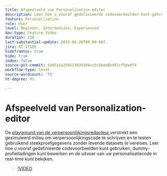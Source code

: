 ```yaml
---
title: Afspeelveld van Personalization-editor
description: Leer hoe u vooraf gedefinieerde codevoorbeelden kunt gebruiken, dummy-profielladingen kunt bewerken en de uitvoer van uw personalisatiecode in real-time kunt bekijken.
feature: Personalization
role: User
level: Beginner, Intermediate, Experienced
doc-type: Feature Video
duration: 210
last-substantial-update: 2025-04-28T00:00:00Z
jira: KT-17185
hidefromtoc: true
hide: true
index: false
source-git-commit: da95a1a259523039308cc5c5beb6bd93cf5de0f4
workflow-type: tm+mt
source-wordcount: '72'
ht-degree: 0%

---
```



# Afspeelveld van Personalization-editor

De [ playground van de verpersoonlijkingsredacteur ](https://experienceleague.adobe.com/en/apps/journey-optimizer/ajo-personalization#) verstrekt een gesimuleerd milieu om verpersoonlijkingscode te schrijven en te testen gebruikend steekproefgegevens zonder levende datasets te vereisen. Leer hoe u vooraf gedefinieerde codevoorbeelden kunt gebruiken, dummy-profielladingen kunt bewerken en de uitvoer van uw personalisatiecode in real-time kunt bekijken.

>[!VIDEO](https://video.tv.adobe.com/v/3457868/?learn=on&enablevpops)
